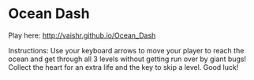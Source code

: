 Ocean Dash
===============================

Play here:
http://vaishr.github.io/Ocean_Dash

Instructions:
Use your keyboard arrows to move your player to reach the ocean and get through all 3 levels without getting run over by giant bugs!
Collect the heart for an extra life and the key to skip a level. Good luck!

